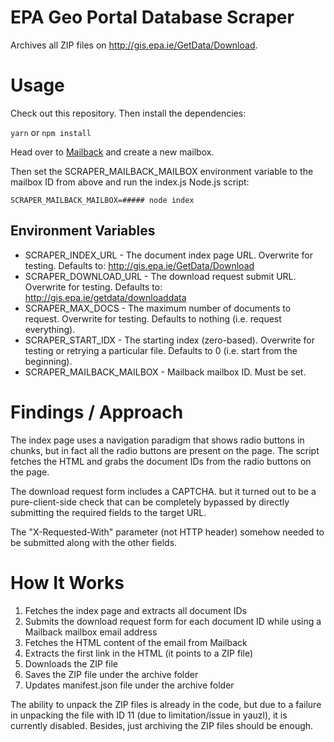 # EPA Geo Portal Database Scraper

Archives all ZIP files on http://gis.epa.ie/GetData/Download.

# Usage

Check out this repository. Then install the dependencies:

`yarn` or `npm install`

Head over to [Mailback](http://mailback.io) and create a new mailbox.

Then set the SCRAPER_MAILBACK_MAILBOX environment variable to the mailbox ID from above and run the index.js Node.js script:

`SCRAPER_MAILBACK_MAILBOX=##### node index`

## Environment Variables

* SCRAPER_INDEX_URL - The document index page URL. Overwrite for testing. Defaults to: http://gis.epa.ie/GetData/Download
* SCRAPER_DOWNLOAD_URL - The download request submit URL. Overwrite for testing. Defaults to: http://gis.epa.ie/getdata/downloaddata
* SCRAPER_MAX_DOCS - The maximum number of documents to request. Overwrite for testing. Defaults to nothing (i.e. request everything).
* SCRAPER_START_IDX - The starting index (zero-based). Overwrite for testing or retrying a particular file. Defaults to 0 (i.e. start from the beginning).
* SCRAPER_MAILBACK_MAILBOX - Mailback mailbox ID. Must be set.

# Findings / Approach

The index page uses a navigation paradigm that shows radio buttons in chunks, but in fact all the radio buttons are present on the page. The script fetches the HTML and grabs the document IDs from the radio buttons on the page.

The download request form includes a CAPTCHA. but it turned out to be a pure-client-side check that can be completely bypassed by directly submitting the required fields to the target URL.

The "X-Requested-With" parameter (not HTTP header) somehow needed to be submitted along with the other fields.

# How It Works

1. Fetches the index page and extracts all document IDs
2. Submits the download request form for each document ID while using a Mailback mailbox email address
3. Fetches the HTML content of the email from Mailback
4. Extracts the first link in the HTML (it points to a ZIP file)
5. Downloads the ZIP file
6. Saves the ZIP file under the archive folder
7. Updates manifest.json file under the archive folder

The ability to unpack the ZIP files is already in the code, but due to a failure in unpacking the file with ID 11 (due to limitation/issue in yauzl), it is currently disabled. Besides, just archiving the ZIP files should be enough.
